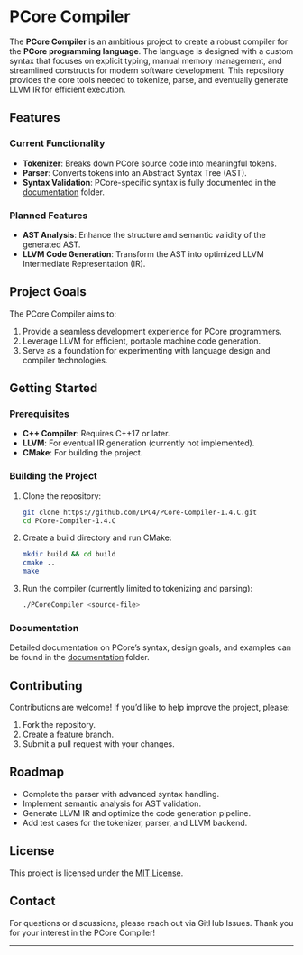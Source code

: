 # PCore Compiler

The **PCore Compiler** is an ambitious project to create a robust compiler for the **PCore programming language**. The language is designed with a custom syntax that focuses on explicit typing, manual memory management, and streamlined constructs for modern software development. This repository provides the core tools needed to tokenize, parse, and eventually generate LLVM IR for efficient execution.

## Features

### Current Functionality
- **Tokenizer**: Breaks down PCore source code into meaningful tokens.
- **Parser**: Converts tokens into an Abstract Syntax Tree (AST).
- **Syntax Validation**: PCore-specific syntax is fully documented in the [documentation](docs) folder.

### Planned Features
- **AST Analysis**: Enhance the structure and semantic validity of the generated AST.
- **LLVM Code Generation**: Transform the AST into optimized LLVM Intermediate Representation (IR).

## Project Goals
The PCore Compiler aims to:
1. Provide a seamless development experience for PCore programmers.
2. Leverage LLVM for efficient, portable machine code generation.
3. Serve as a foundation for experimenting with language design and compiler technologies.

## Getting Started

### Prerequisites
- **C++ Compiler**: Requires C++17 or later.
- **LLVM**: For eventual IR generation (currently not implemented).
- **CMake**: For building the project.

### Building the Project
1. Clone the repository:
   ```bash
   git clone https://github.com/LPC4/PCore-Compiler-1.4.C.git
   cd PCore-Compiler-1.4.C
   ```
2. Create a build directory and run CMake:
   ```bash
   mkdir build && cd build
   cmake ..
   make
   ```
3. Run the compiler (currently limited to tokenizing and parsing):
   ```bash
   ./PCoreCompiler <source-file>
   ```

### Documentation
Detailed documentation on PCore’s syntax, design goals, and examples can be found in the [documentation](docs) folder.

## Contributing
Contributions are welcome! If you’d like to help improve the project, please:
1. Fork the repository.
2. Create a feature branch.
3. Submit a pull request with your changes.

## Roadmap
- Complete the parser with advanced syntax handling.
- Implement semantic analysis for AST validation.
- Generate LLVM IR and optimize the code generation pipeline.
- Add test cases for the tokenizer, parser, and LLVM backend.

## License
This project is licensed under the [MIT License](LICENSE).

## Contact
For questions or discussions, please reach out via GitHub Issues. Thank you for your interest in the PCore Compiler!

---


